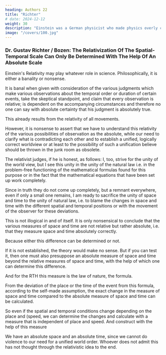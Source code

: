 ```yaml
---
heading: Authors 22
title: "Richter"
# date: 2024-12-12
weight: 30
description: "Einstein was a German physicist who made physics overly complicated by using arbitrary tensors"
image: "/covers/100.jpg"
---
```



### Dr. Gustav Richter / Bozen: The Relativization Of The Spatial-Temporal Scale Can Only Be Determined With The Help Of An Absolute Scale

Einstein's Relativity may play whatever role in science. Philosophically, it is either a banality or nonsense.

It is banal when given with consideration of the various judgments which make various observations about the temporal order or duration of certain events, take the skeptical standpoint, and claim that every observation is relative; is dependent on the accompanying circumstances and therefore no one can say with absolute certainty that his judgment is absolutely true.

This already results from the relativity of all movements.

However, it is nonsense to assert that we have to understand this relativity of the various possibilities of observation as the absolute, while our need to clarify what is contradicting each other and to establish a unified, logically correct worldview or at least to the possibility of such a unification believe should be thrown in the junk room as obsolete.

The relativist judges, if he is honest, as follows: I, too, strive for the unity of the world view, but I see this unity in the unity of the natural law i.e. in the problem-free functioning of the mathematical formulas found for this purpose or in the fact that the mathematical equations that have been set up work completely.

Since in truth they do not come up completely, but a remnant everywhere, even if only a small one remains, I am ready to sacrifice the unity of space and time to the unity of natural law, i.e. to blame the changes in space and time with the different spatial and temporal positions or with the movement of the observer for these deviations.

This is not illogical in and of itself. It is only nonsensical to conclude that the various measures of space and time are not relative but rather absolute, i.e. that they measure space and time absolutely correctly.

Because either this difference can be determined or not.

If it is not established, the theory would make no sense. But if you can test it, then one must also presuppose an absolute measure of space and time beyond the relative measures of space and time, with the help of which one can determine this difference. 

And for the RTH this measure is the law of nature, the formula.

From the deviation of the place or the time of the event from this formula, according to the self-made assumption, the exact change in the measure of space and time compared to the absolute measure of space and time can be calculated.

So even if the spatial and temporal conditions change depending on the place and (speed, we can determine the changes and calculate with a measure that is independent of place and speed. And construct with the help of this measure

We have an absolute space and an absolute time, since we cannot do violence to our need for a unified world order. Whoever does not admit this has not thought through the relativistic idea to the end.
